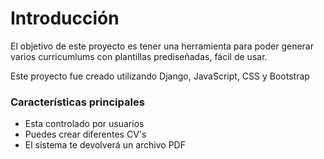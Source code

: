 # Introducción

El objetivo de este proyecto es tener una herramienta para poder generar varios curricumlums con plantillas prediseñadas, 
fácil de usar.

Este proyecto fue creado utilizando Django, JavaScript, CSS y Bootstrap

### Características principales

- Esta controlado por usuarios
- Puedes crear diferentes CV's
- El sistema te devolverá un archivo PDF
